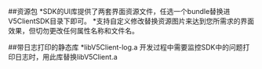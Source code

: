 ﻿##资源包
*SDK的UI库提供了两套界面资源文件，任选一个bundle替换进V5ClientSDK目录下即可。
*支持自定义修改替换资源图片来达到您所需求的界面效果，但切勿更改任何属性名称和文件名。

##带日志打印的静态库
*libV5Client-log.a
开发过程中需要监控SDK中的问题打印日志时，用此库替换libV5Client.a